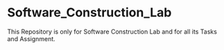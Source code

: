 # Software_Construction_Lab
This Repository is only for Software Construction Lab and for all its Tasks and Assignment.
